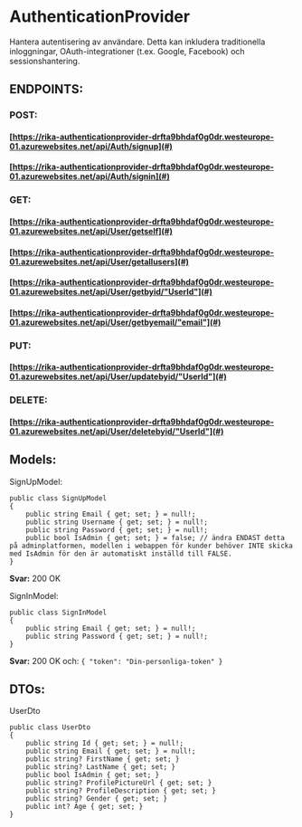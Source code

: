 # AuthenticationProvider
Hantera autentisering av användare. Detta kan inkludera traditionella inloggningar, OAuth-integrationer (t.ex. Google, Facebook) och sessionshantering.


## ENDPOINTS:

### POST:
#### [https://rika-authenticationprovider-drfta9bhdaf0g0dr.westeurope-01.azurewebsites.net/api/Auth/signup](#)
#### [https://rika-authenticationprovider-drfta9bhdaf0g0dr.westeurope-01.azurewebsites.net/api/Auth/signin](#)


### GET:
#### [https://rika-authenticationprovider-drfta9bhdaf0g0dr.westeurope-01.azurewebsites.net/api/User/getself](#)
#### [https://rika-authenticationprovider-drfta9bhdaf0g0dr.westeurope-01.azurewebsites.net/api/User/getallusers](#)
#### [https://rika-authenticationprovider-drfta9bhdaf0g0dr.westeurope-01.azurewebsites.net/api/User/getbyid/"UserId"](#)
#### [https://rika-authenticationprovider-drfta9bhdaf0g0dr.westeurope-01.azurewebsites.net/api/User/getbyemail/"email"](#)


### PUT:
#### [https://rika-authenticationprovider-drfta9bhdaf0g0dr.westeurope-01.azurewebsites.net/api/User/updatebyid/"UserId"](#)


### DELETE:
#### [https://rika-authenticationprovider-drfta9bhdaf0g0dr.westeurope-01.azurewebsites.net/api/User/deletebyid/"UserId"](#)


## Models:

SignUpModel:
```
public class SignUpModel
{
    public string Email { get; set; } = null!;
    public string Username { get; set; } = null!;
    public string Password { get; set; } = null!;
    public bool IsAdmin { get; set; } = false; // ändra ENDAST detta på adminplatformen, modellen i webappen för kunder behöver INTE skicka med IsAdmin för den är automatiskt inställd till FALSE.
}
```
**Svar:** 200 OK


SignInModel:
```
public class SignInModel
{
    public string Email { get; set; } = null!;
    public string Password { get; set; } = null!;
}
```
**Svar:** 200 OK och:
``
{
    "token": "Din-personliga-token"
}
``

## DTOs:

UserDto
```
public class UserDto
{
    public string Id { get; set; } = null!;
    public string Email { get; set; } = null!;
    public string? FirstName { get; set; }
    public string? LastName { get; set; }
    public bool IsAdmin { get; set; }
    public string? ProfilePictureUrl { get; set; }
    public string? ProfileDescription { get; set; }
    public string? Gender { get; set; }
    public int? Age { get; set; }
}
```
